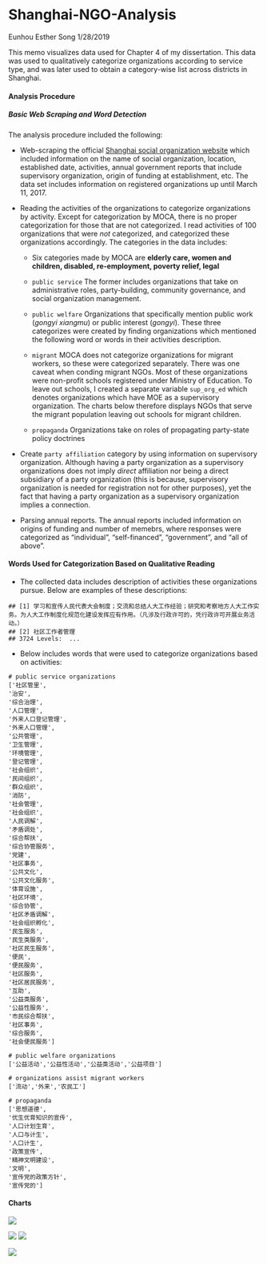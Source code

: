 Shanghai-NGO-Analysis
================
Eunhou Esther Song
1/28/2019

This memo visualizes data used for Chapter 4 of my dissertation. This
data was used to qualitatively categorize organizations according to
service type, and was later used to obtain a category-wise list across
districts in Shanghai.

#### Analysis Procedure

##### Basic Web Scraping and Word Detection

The analysis procedure included the following:

  - Web-scraping the official [Shanghai social organization
    website](http://stj.sh.gov.cn/) which included information on the
    name of social organization, location, established date, activities,
    annual government reports that include supervisory organization,
    origin of funding at establishment, etc. The data set includes
    information on registered organizations up until March 11, 2017.

  - Reading the activities of the organizations to categorize
    organizations by activity. Except for categorization by MOCA, there
    is no proper categorization for those that are not categorized. I
    read activities of 100 organizations that were *not* categorized,
    and categorized these organizations accordingly. The categories in
    the data includes:
    
      - Six categories made by MOCA are **elderly care, women and
        children, disabled, re-employment, poverty relief, legal**
    
      - `public service` The former includes organizations that take on
        administrative roles, party-building, community governance, and
        social organization management.
    
      - `public welfare` Organizations that specifically mention public
        work (*gongyi xiangmu*) or public interest (*gongyi*). These
        three categorizes were created by finding organizations which
        mentioned the following word or words in their activities
        description.
    
      - `migrant` MOCA does not categorize organizations for migrant
        workers, so these were categorized separately. There was one
        caveat when conding migrant NGOs. Most of these organizations
        were non-profit schools registered under Ministry of Education.
        To leave out schools, I created a separate variable `sup_org_ed`
        which denotes organizations which have MOE as a supervisory
        organization. The charts below therefore displays NGOs that
        serve the migrant population leaving out schools for migrant
        children.
    
      - `propaganda` Organizations take on roles of propagating
        party-state policy doctrines

  - Create `party affiliation` category by using information on
    supervisory organization. Although having a party organization as a
    supervisory organizations does not imply *direct* affiliation nor
    being a direct subsidiary of a party organization (this is because,
    supervisory organization is needed for registration not for other
    purposes), yet the fact that having a party organization as a
    supervisory organization implies a connection.

  - Parsing annual reports. The annual reports included information on
    origins of funding and number of memebrs, where responses were
    categorized as “individual”, “self-financed”, “government”, and “all
    of above”.

#### Words Used for Categorization Based on Qualitative Reading

  - The collected data includes description of activities these
    organizations pursue. Below are examples of these
    descriptions:

<!-- end list -->

    ## [1] 学习和宣传人民代表大会制度；交流和总结人大工作经验；研究和考察地方人大工作实务。为人大工作制度化规范化建设发挥应有作用。（凡涉及行政许可的，凭行政许可开展业务活动。）
    ## [2] 社区工作者管理                                                                                                                                                        
    ## 3724 Levels:  ...

  - Below includes words that were used to categorize organizations
    based on activities:

<!-- end list -->

    # public service organizations
    ['社区管里',
    '治安',
    '综合治理',
    '人口管理',
    '外来人口登记管理',
    '外来人口管理',
    '公共管理',
    '卫生管理',
    '环境管理',
    '登记管理',
    '社会组织',
    '民间组织',
    '群众组织',
    '消防',
    '社会管理',
    '社会组织',
    '人民调解',
    '矛盾调处',
    '综合帮扶',
    '综合协管服务',
    '党建',
    '社区事务',
    '公共文化',
    '公共文化服务',
    '体育设施',
    '社区环境',
    '综合协管',
    '社区矛盾调解',
    '社会组织孵化',
    '民生服务',
    '民生类服务',
    '社区民生服务',
    '便民',
    '便民服务',
    '社区服务',
    '社区居民服务',
    '互助',
    '公益类服务',
    '公益性服务',
    '市民综合帮扶',
    '社区事务',
    '综合服务',
    '社会便民服务']
    
    # public welfare organizations
    ['公益活动','公益性活动','公益类活动','公益项目']
    
    # organizations assist migrant workers
    ['流动','外来','农民工']
    
    # propaganda
    ['思想道德',
    '优生优育知识的宣传',
    '人口计划生育',
    '人口与计生',
    '人口计生',
    '政策宣传',
    '精神文明建设',
    '文明',
    '宣传党的政策方针',
    '宣传党的']

#### Charts

![](paper-md_files/figure-gfm/p1,blank,p3,p4,p7,p8-1.png)<!-- -->

![](paper-md_files/figure-gfm/blank,%20p2,p5,p6,%20p10,%20blank2-1.png)<!-- -->
![](paper-md_files/figure-gfm/p10-1.png)<!-- -->

![](paper-md_files/figure-gfm/p9-1.png)<!-- -->
